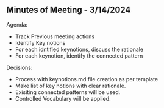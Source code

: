 ## Minutes of Meeting - 3/14/2024

 Agenda:
  
  * Track Previous meeting actions
  * Identify Key notions
  * For each idntified keynotions, discuss the rationale
  * For each keynotion, identify the connected pattern

 Decisions:

  * Process with keynotions.md file creation as per template
  * Make list of key notions with clear rationale.
  * Exisiting connected patterns will be used.
  * Controlled Vocabulary will be applied. 
  
